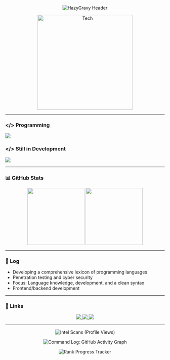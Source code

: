 <p align="center">
  <img src="https://readme-typing-svg.herokuapp.com?font=Share+Tech&size=30&pause=1000&color=d35400&center=true&vCenter=true&multiline=true&width=435&lines=HazyGravy" alt="HazyGravy Header" />
</p>

<p align="center">
  <img src="https://media0.giphy.com/media/v1.Y2lkPTc5MGI3NjExNnowZjZ2aDh2M2xjcmphcDVycW16MDNhNTZlYXR3ZGQ5bWEycDhuaCZlcD12MV9pbnRlcm5hbF9naWZfYnlfaWQmY3Q9Zw/uPzrss8KmiKND7QzFM/giphy.gif" width="300" alt="Tech" />
</p>

---

### </> Programming

<p>
  <img src="https://skillicons.dev/icons?i=python,js,ts,git,github,linux,html,css,vscode" />
</p>

### </> Still in Development

<p>
  <img src="https://skillicons.dev/icons?i=react,nextjs,nodejs,docker,tailwind" />
</p>

---

### 📊 GitHub Stats

<p align="center">
  <img src="https://github-readme-stats.vercel.app/api?username=HazyGravy&show_icons=true&hide_border=true&theme=merko" height="180em"/>
  <img src="https://github-readme-streak-stats.herokuapp.com/?user=HazyGravy&hide_border=true&theme=merko&ring=FF4F4F&fire=FF4F4F" height="180em"/>
</p>

---

### 🧱 Log

- Developing a comprehensive lexicon of programming languages  
- Penetration testing and cyber security
- Focus: Language knowledge, development, and a clean syntax
- Frontend/backend development

---

### 🔗 Links

<p align="center">
  <a href="https://github.com/HazyGravy">
    <img src="https://img.shields.io/badge/GitHub%20Base-0D1117?style=for-the-badge&logo=github&logoColor=white" />
  </a>
  <a href="mailto:skilledgravy@yahoo.com">
    <img src="https://img.shields.io/badge/%20Comms-DB4437?style=for-the-badge&logo=gmail&logoColor=white" />
  </a>
  <a href="https://hazygravy.neocities.org/">
    <img src="https://img.shields.io/badge/Intel%20Network-0A66C2?style=for-the-badge&logo=linkedin&logoColor=white" />
  </a>
</p>

---

<p align="center">
  <img src="https://komarev.com/ghpvc/?username=HazyGravy&color=red" alt="Intel Scans (Profile Views)"/>
</p>

<p align="center">
  <img src="https://github-readme-activity-graph.vercel.app/graph?username=HazyGravy&theme=github-compact&hide_border=true&color=FF4F4F" alt="Command Log: GitHub Activity Graph"/>
</p>

<p align="center">
  <img src="https://github-profile-trophy.vercel.app/?username=HazyGravy&theme=gruvbox&margin-w=10&row=1&no-frame=true" alt="Rank Progress Tracker"/>
</p>
